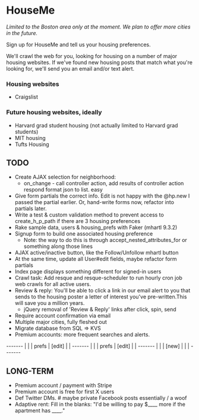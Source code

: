 HouseMe
=======

*Limited to the Boston area only at the moment. We plan to offer more cities in the future.*

Sign up for HouseMe and tell us your housing preferences.  

We'll crawl the web for you, looking for housing on a number of major housing websites. If we've found new housing posts that match what you're looking for, we'll send you an email and/or text alert.

### Housing websites
+ Craigslist

### Future housing websites, ideally
+ Harvard grad student housing (not actually limited to Harvard grad students)
+ MIT housing
+ Tufts Housing


TODO
----
+ Create AJAX selection for neighborhood:
  + on_change - call controller action, add results of controller action respond format json to list. easy
+ Give form partials the correct info. Edit is not happy with the @hp.new I passed the partial earlier. Or, hand-write forms now, refactor into partials later.
+ Write a test & custom validation method to prevent access to create_h_p_path if there are 3 housing preferences
+ Rake sample data, users & housing_prefs with Faker (mhartl 9.3.2)
+ Signup form to build one associated housing preference
  + Note: the way to do this is through accept_nested_attributes_for or
    something along those lines
+ AJAX active/inactive button, like the Follow/Unfollow mhartl button
+ At the same time, update all User#edit fields, maybe refactor form partials
+ Index page displays something different for signed-in users
+ Crawl task: Add resque and resque-scheduler to run hourly cron job web crawls for all active users.
+ Review & reply: You'll be able to click a link in our email alert to you that sends to the housing poster a letter of interest you've pre-written.This will save you a million years.
  + jQuery removal of 'Review & Reply' links after click, spin, send
+ Require account confirmation via email
+ Multiple major cities, fully fleshed out
+ Migrate database from SQL => KVS
+ Premium accounts: more frequent searches and alerts.

*-------*
|       |
| prefs |  [edit]
|       |
*-------*
|       |
| prefs |  [edit]
|       |
*-------*
|       |
| [new] |
|       |
*-------*

LONG-TERM
---------
+ Premium account / payment with Stripe
+ Premium account is free for first X users
+ Def Twitter DMs. # maybe private Facebook posts essentially / a woof
+ Adaptive rent: Fill in the blanks: "I'd be willing to pay $____ more if the apartment has ____."
